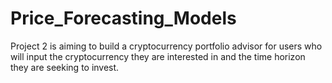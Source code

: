 # Price_Forecasting_Models
Project 2 is aiming to build a cryptocurrency portfolio advisor for users who will input the cryptocurrency they are interested in and the time horizon they are seeking to invest.
